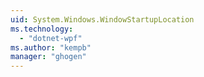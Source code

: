 ```yaml
---
uid: System.Windows.WindowStartupLocation
ms.technology: 
  - "dotnet-wpf"
ms.author: "kempb"
manager: "ghogen"
---
```

